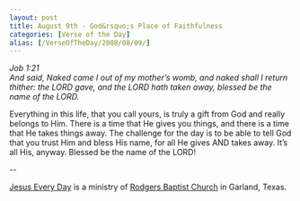 ```yaml
---
layout: post
title: August 9th - God&rsquo;s Place of Faithfulness
categories: [Verse of the Day]
alias: [/VerseOfTheDay/2008/08/09/]
---
```


_Job 1:21  
And said, Naked came I out of my mother&rsquo;s womb, and naked
shall I return thither: the LORD gave, and the LORD hath taken away,
blessed be the name of the LORD._

Everything in this life, that you call yours, is truly a gift from
God and really belongs to Him. There is a time that He gives you
things, and there is a time that He takes things away. The challenge
for the day is to be able to tell God that you trust Him and bless
His name, for all He gives AND takes away. It&rsquo;s all His,
anyway. Blessed be the name of the LORD!

 --

<a href=http://jesuseveryday.net>Jesus Every Day</a> is a ministry of <a href=http://rodgersbaptist.net>Rodgers Baptist Church</a> in Garland, Texas.
